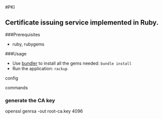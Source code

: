 #PKI
## Certificate issuing service implemented in Ruby.

###Prerequisites
* ruby, rubygems


###Usage
* Use [bundler](http://gembundler.com/) to install all the gems needed:
`bundle install`
* Run the application:
`rackup`



config


commands

### generate the CA key
openssl genrsa -out root-ca.key 4096
